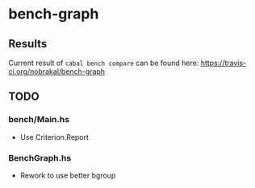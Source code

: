 # bench-graph
## Results
Current result of `cabal bench compare` can be found here: https://travis-ci.org/nobrakal/bench-graph

## TODO
### bench/Main.hs

* Use Criterion.Report

### BenchGraph.hs
* Rework to use better bgroup

